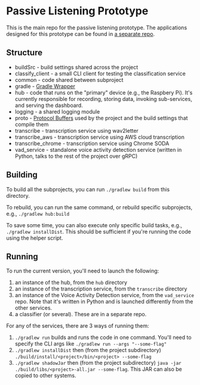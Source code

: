 Passive Listening Prototype
===========================

This is the main repo for the passive listening prototype.
The applications designed for this prototype can be found in [a separate repo](https://github.com/blues-lab/passive-listening-classifiers).

## Structure

- buildSrc - build settings shared across the project
- classify_client - a small CLI client for testing the classification service
- common - code shared between subproject
- gradle - [Gradle Wrapper](https://docs.gradle.org/current/userguide/gradle_wrapper.html)
- hub - code that runs on the "primary" device (e.g., the Raspbery Pi).
    It's currently responsible for recording, storing data, invoking sub-services, and serving the dashboard.
- logging - a shared logging module
- proto - [Protocol Buffers](https://developers.google.com/protocol-buffers/) used by the project and the build settings that compile them
- transcribe - transcription service using wav2letter
- transcribe_aws - transcription service using AWS cloud transcription
- transcribe_chrome - transcription service using Chrome SODA
- vad_service - standalone voice activity detection service (written in Python, talks to the rest of the project over gRPC)



## Building

To build all the subprojects, you can run `./gradlew build` from this directory.

To rebuild, you can run the same command, or rebuild specific subprojects, e.g., `./gradlew hub:build`

To save some time, you can also execute only specific build tasks, e.g., `./gradlew installDist`.
This should be sufficient if you're running the code using the helper script.


## Running

To run the current version, you'll need to launch the following:

1. an instance of the hub, from the `hub` directory
2. an instance of the transcription service, from the `transcribe` directory
3. an instance of the Voice Activity Detection service, from the `vad_service` repo. Note that it's written in Python and is launched differently from the other services.
4. a classifier (or several). These are in a separate repo.

For any of the services, there are 3 ways of running them:

1. `./gradlew run` builds and runs the code in one command. You'll need to specify the CLI args like `./gradlew run --args "--some-flag"`
2. `./gradlew installDist` then (from the project subdirectory) `./build/install/<project>/bin/<project> --some-flag`
3. `./gradlew shadowJar` then (from the project subdirectory) `java -jar ./build/libs/<project>-all.jar --some-flag`. This JAR can also be copied to other systems.
